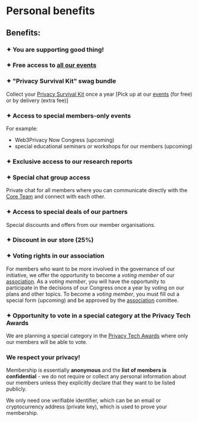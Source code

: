 # Personal benefits

## Benefits:

### ✦ You are supporting good thing!

### ✦ Free access to [all our events](https://web3privacy.info/events)

### ✦ "Privacy Survival Kit" swag bundle

Collect your [Privacy Survival Kit](/membership/survival-kit) once a year [Pick up at our [events](/events/) (for free) or by delivery (extra fee)]

### ✦ Access to special members-only events

For example:
* Web3Privacy Now Congress (upcoming)
* special educational seminars or workshops for our members (upcoming)

### ✦ Exclusive access to our research reports

### ✦ Special chat group access

Private chat for all members where you can communicate directly with the [Core Team](/core-team) and connect with each other.

### ✦ Access to special deals of our partners

Special discounts and offers from our member organisations.

### ✦ Discount in our store (25%)

### ✦ Voting rights in our association

For members who want to be more involved in the governance of our initiative, we offer the opportunity to become a *voting member* of our [association](/association). As a *voting member*, you will have the opportunity to participate in the decisions of our Congress once a year by voting on our plans and other topics. To become a *voting member*, you must fill out a special form (upcoming) and be approved by the [association](/association/) comittee.

### ✦ Opportunity to vote in a special category at the Privacy Tech Awards

We are planning a special category in the [Privacy Tech Awards](/projects/privacy-tech-awards) where only our members will be able to vote.


### We respect your privacy!

Membership is essentially **anonymous** and the **list of members is confidential** - we do not require or collect any personal information about our members unless they explicitly declare that they want to be listed publicly.

We only need one verifiable identifier, which can be an email or cryptocurrency address (private key), which is used to prove your membership.
